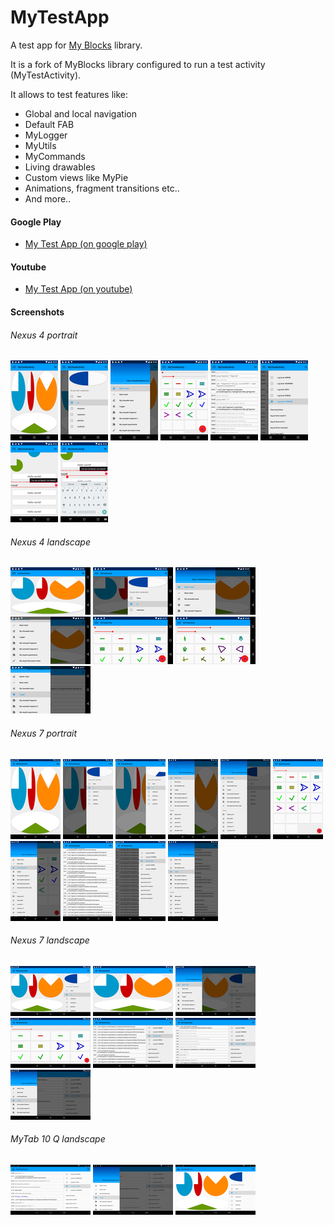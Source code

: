# MyTestApp

A test app for [My Blocks](https://github.com/langara/MyBlocks) library.

It is a fork of MyBlocks library configured to run a test activity (MyTestActivity).

It allows to test features like:

* Global and local navigation
* Default FAB
* MyLogger
* MyUtils
* MyCommands
* Living drawables
* Custom views like MyPie
* Animations, fragment transitions etc..
* And more..

#### Google Play

* [My Test App (on google play)](https://play.google.com/store/apps/details?id=pl.mareklangiewicz.mytestapp) 


#### Youtube

* [My Test App (on youtube)](https://www.youtube.com/watch?v=B9FPWpQYMuc) 


#### Screenshots



###### Nexus 4 portrait


[![device-nexus4-port-2015-11-16-203916.png](screenshots/thumbnails/device-nexus4-port-2015-11-16-203916.png)](https://raw.githubusercontent.com/langara/MyTestApp/mytestapp/screenshots/device-nexus4-port-2015-11-16-203916.png)
[![device-nexus4-port-2015-11-16-203949.png](screenshots/thumbnails/device-nexus4-port-2015-11-16-203949.png)](https://raw.githubusercontent.com/langara/MyTestApp/mytestapp/screenshots/device-nexus4-port-2015-11-16-203949.png)
[![device-nexus4-port-2015-11-16-204007.png](screenshots/thumbnails/device-nexus4-port-2015-11-16-204007.png)](https://raw.githubusercontent.com/langara/MyTestApp/mytestapp/screenshots/device-nexus4-port-2015-11-16-204007.png)
[![device-nexus4-port-2015-11-16-204046.png](screenshots/thumbnails/device-nexus4-port-2015-11-16-204046.png)](https://raw.githubusercontent.com/langara/MyTestApp/mytestapp/screenshots/device-nexus4-port-2015-11-16-204046.png)
[![device-nexus4-port-2015-11-16-204114.png](screenshots/thumbnails/device-nexus4-port-2015-11-16-204114.png)](https://raw.githubusercontent.com/langara/MyTestApp/mytestapp/screenshots/device-nexus4-port-2015-11-16-204114.png)
[![device-nexus4-port-2015-11-16-204127.png](screenshots/thumbnails/device-nexus4-port-2015-11-16-204127.png)](https://raw.githubusercontent.com/langara/MyTestApp/mytestapp/screenshots/device-nexus4-port-2015-11-16-204127.png)
[![device-nexus4-port-2015-11-16-204223.png](screenshots/thumbnails/device-nexus4-port-2015-11-16-204223.png)](https://raw.githubusercontent.com/langara/MyTestApp/mytestapp/screenshots/device-nexus4-port-2015-11-16-204223.png)
[![device-nexus4-port-2015-11-16-204247.png](screenshots/thumbnails/device-nexus4-port-2015-11-16-204247.png)](https://raw.githubusercontent.com/langara/MyTestApp/mytestapp/screenshots/device-nexus4-port-2015-11-16-204247.png)



###### Nexus 4 landscape

[![device-nexus4-land-2015-11-16-204329.png](screenshots/thumbnails/device-nexus4-land-2015-11-16-204329.png)](https://raw.githubusercontent.com/langara/MyTestApp/mytestapp/screenshots/device-nexus4-land-2015-11-16-204329.png)
[![device-nexus4-land-2015-11-16-204401.png](screenshots/thumbnails/device-nexus4-land-2015-11-16-204401.png)](https://raw.githubusercontent.com/langara/MyTestApp/mytestapp/screenshots/device-nexus4-land-2015-11-16-204401.png)
[![device-nexus4-land-2015-11-16-204438.png](screenshots/thumbnails/device-nexus4-land-2015-11-16-204438.png)](https://raw.githubusercontent.com/langara/MyTestApp/mytestapp/screenshots/device-nexus4-land-2015-11-16-204438.png)
[![device-nexus4-land-2015-11-16-204509.png](screenshots/thumbnails/device-nexus4-land-2015-11-16-204509.png)](https://raw.githubusercontent.com/langara/MyTestApp/mytestapp/screenshots/device-nexus4-land-2015-11-16-204509.png)
[![device-nexus4-land-2015-11-16-204604.png](screenshots/thumbnails/device-nexus4-land-2015-11-16-204604.png)](https://raw.githubusercontent.com/langara/MyTestApp/mytestapp/screenshots/device-nexus4-land-2015-11-16-204604.png)
[![device-nexus4-land-2015-11-16-204630.png](screenshots/thumbnails/device-nexus4-land-2015-11-16-204630.png)](https://raw.githubusercontent.com/langara/MyTestApp/mytestapp/screenshots/device-nexus4-land-2015-11-16-204630.png)
[![device-nexus4-land-2015-11-16-204745.png](screenshots/thumbnails/device-nexus4-land-2015-11-16-204745.png)](https://raw.githubusercontent.com/langara/MyTestApp/mytestapp/screenshots/device-nexus4-land-2015-11-16-204745.png)



###### Nexus 7 portrait


[![device-nexus7-port-2015-11-16-183550.png](screenshots/thumbnails/device-nexus7-port-2015-11-16-183550.png)](https://raw.githubusercontent.com/langara/MyTestApp/mytestapp/screenshots/device-nexus7-port-2015-11-16-183550.png)
[![device-nexus7-port-2015-11-16-183613.png](screenshots/thumbnails/device-nexus7-port-2015-11-16-183613.png)](https://raw.githubusercontent.com/langara/MyTestApp/mytestapp/screenshots/device-nexus7-port-2015-11-16-183613.png)
[![device-nexus7-port-2015-11-16-183638.png](screenshots/thumbnails/device-nexus7-port-2015-11-16-183638.png)](https://raw.githubusercontent.com/langara/MyTestApp/mytestapp/screenshots/device-nexus7-port-2015-11-16-183638.png)
[![device-nexus7-port-2015-11-16-183703.png](screenshots/thumbnails/device-nexus7-port-2015-11-16-183703.png)](https://raw.githubusercontent.com/langara/MyTestApp/mytestapp/screenshots/device-nexus7-port-2015-11-16-183703.png)
[![device-nexus7-port-2015-11-16-183731.png](screenshots/thumbnails/device-nexus7-port-2015-11-16-183731.png)](https://raw.githubusercontent.com/langara/MyTestApp/mytestapp/screenshots/device-nexus7-port-2015-11-16-183731.png)
[![device-nexus7-port-2015-11-16-183807.png](screenshots/thumbnails/device-nexus7-port-2015-11-16-183807.png)](https://raw.githubusercontent.com/langara/MyTestApp/mytestapp/screenshots/device-nexus7-port-2015-11-16-183807.png)
[![device-nexus7-port-2015-11-16-183824.png](screenshots/thumbnails/device-nexus7-port-2015-11-16-183824.png)](https://raw.githubusercontent.com/langara/MyTestApp/mytestapp/screenshots/device-nexus7-port-2015-11-16-183824.png)
[![device-nexus7-port-2015-11-16-183857.png](screenshots/thumbnails/device-nexus7-port-2015-11-16-183857.png)](https://raw.githubusercontent.com/langara/MyTestApp/mytestapp/screenshots/device-nexus7-port-2015-11-16-183857.png)
[![device-nexus7-port-2015-11-16-183922.png](screenshots/thumbnails/device-nexus7-port-2015-11-16-183922.png)](https://raw.githubusercontent.com/langara/MyTestApp/mytestapp/screenshots/device-nexus7-port-2015-11-16-183922.png)
[![device-nexus7-port-2015-11-16-183943.png](screenshots/thumbnails/device-nexus7-port-2015-11-16-183943.png)](https://raw.githubusercontent.com/langara/MyTestApp/mytestapp/screenshots/device-nexus7-port-2015-11-16-183943.png)



###### Nexus 7 landscape


[![device-nexus7-land-2015-11-16-183016.png](screenshots/thumbnails/device-nexus7-land-2015-11-16-183016.png)](https://raw.githubusercontent.com/langara/MyTestApp/mytestapp/screenshots/device-nexus7-land-2015-11-16-183016.png)
[![device-nexus7-land-2015-11-16-183122.png](screenshots/thumbnails/device-nexus7-land-2015-11-16-183122.png)](https://raw.githubusercontent.com/langara/MyTestApp/mytestapp/screenshots/device-nexus7-land-2015-11-16-183122.png)
[![device-nexus7-land-2015-11-16-183216.png](screenshots/thumbnails/device-nexus7-land-2015-11-16-183216.png)](https://raw.githubusercontent.com/langara/MyTestApp/mytestapp/screenshots/device-nexus7-land-2015-11-16-183216.png)
[![device-nexus7-land-2015-11-16-183254.png](screenshots/thumbnails/device-nexus7-land-2015-11-16-183254.png)](https://raw.githubusercontent.com/langara/MyTestApp/mytestapp/screenshots/device-nexus7-land-2015-11-16-183254.png)
[![device-nexus7-land-2015-11-16-183345.png](screenshots/thumbnails/device-nexus7-land-2015-11-16-183345.png)](https://raw.githubusercontent.com/langara/MyTestApp/mytestapp/screenshots/device-nexus7-land-2015-11-16-183345.png)
[![device-nexus7-land-2015-11-16-183437.png](screenshots/thumbnails/device-nexus7-land-2015-11-16-183437.png)](https://raw.githubusercontent.com/langara/MyTestApp/mytestapp/screenshots/device-nexus7-land-2015-11-16-183437.png)
[![device-nexus7-land-2015-11-16-183500.png](screenshots/thumbnails/device-nexus7-land-2015-11-16-183500.png)](https://raw.githubusercontent.com/langara/MyTestApp/mytestapp/screenshots/device-nexus7-land-2015-11-16-183500.png)



###### MyTab 10 Q landscape


[![device-mytab-land-2015-11-16-163744.png](screenshots/thumbnails/device-mytab-land-2015-11-16-163744.png)](https://raw.githubusercontent.com/langara/MyTestApp/mytestapp/screenshots/device-mytab-land-2015-11-16-163744.png)
[![device-mytab-land-2015-11-16-163905.png](screenshots/thumbnails/device-mytab-land-2015-11-16-163905.png)](https://raw.githubusercontent.com/langara/MyTestApp/mytestapp/screenshots/device-mytab-land-2015-11-16-163905.png)
[![device-mytab-land-2015-11-16-164016.png](screenshots/thumbnails/device-mytab-land-2015-11-16-164016.png)](https://raw.githubusercontent.com/langara/MyTestApp/mytestapp/screenshots/device-mytab-land-2015-11-16-164016.png)



